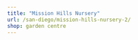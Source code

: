 ```yaml
---
title: "Mission Hills Nursery"
url: /san-diego/mission-hills-nursery-2/
shop: garden centre
---
```

